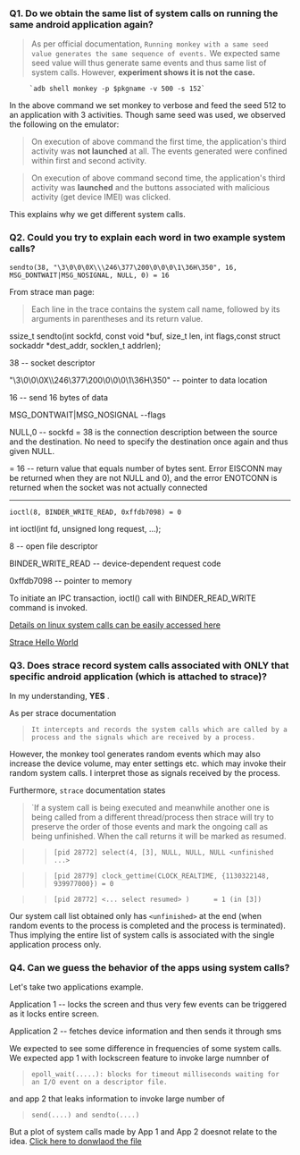 ### Q1. Do we obtain the same list of system calls on running the same android application again?

> As per official documentation, `Running monkey with a same seed value generates the same sequence of events.` We expected same seed value will thus generate same events and thus same list of system calls. However, **experiment shows it is not the case.**

         `adb shell monkey -p $pkgname -v 500 -s 152`
       
  In the above command we set monkey to verbose and feed the seed 512 to an application with 3 activities. Though same seed was used, we observed the following on the emulator: 
  
  > On execution of above command the first time, the application's third activity was **not launched** at all. The events generated were confined within first and second activity.
  
  > On execution of above command second time, the application's third activity was **launched** and the buttons associated with  malicious activity (get device IMEI) was clicked. 
  
  This explains why we get different system calls. 
  
### Q2. Could you try to explain each word in two example system calls? 

 `sendto(38, "\3\0\0\0X\\\246\377\200\0\0\0\1\36H\350", 16, MSG_DONTWAIT|MSG_NOSIGNAL, NULL, 0) = 16`
 
From strace man page: 
> Each line in the trace contains the system call name, followed by its arguments in parentheses and its return value.

ssize_t sendto(int sockfd, const void *buf, size_t len, int flags,const struct sockaddr *dest_addr, socklen_t addrlen);

38 -- socket descriptor

"\3\0\0\0X\\\246\377\200\0\0\0\1\36H\350" -- pointer to data location

16 -- send 16 bytes of data

MSG_DONTWAIT|MSG_NOSIGNAL --flags

NULL,0 -- sockfd = 38 is the connection description between the source and the destination. No need to specify the 
destination once again and thus given NULL.

= 16 -- return value that equals number of bytes sent. Error EISCONN may be returned when they are not NULL and 0), and the error ENOTCONN is returned when the socket was not actually connected

-----------------------

`ioctl(8, BINDER_WRITE_READ, 0xffdb7098) = 0`

int ioctl(int fd, unsigned long request, ...);

8 -- open file descriptor

BINDER_WRITE_READ -- device-dependent request code

0xffdb7098 -- pointer to memory

To initiate an IPC transaction, ioctl() call with BINDER_READ_WRITE command is invoked.


[Details on linux system calls can be easily accessed here](http://syscalls.kernelgrok.com/)

[Strace Hello World](http://timetobleed.com/hello-world/)


### Q3. Does strace record system calls associated with ONLY that specific android application (which is attached to strace)? 

In my understanding, **YES** .

As per strace documentation
> `It intercepts and records the system calls which are called by a process and the signals which are received by a process.`

However, the monkey tool generates random events which may also increase the device volume, may enter settings etc. which may invoke their random system calls. I interpret those as 
signals received by the process.

Furthermore, `strace` documentation states 
> `If a system call is being executed and meanwhile another one is being called from a different thread/process then strace will try to preserve the order of those events and mark the ongoing call as being unfinished. When the call returns it will be marked as resumed.
 
 >>`[pid 28772] select(4, [3], NULL, NULL, NULL <unfinished ...>`

 >>`[pid 28779] clock_gettime(CLOCK_REALTIME, {1130322148, 939977000}) = 0`

 >>`[pid 28772] <... select resumed> )      = 1 (in [3])`
 
 
 Our system call list obtained only has `<unfinished>` at the end (when random events to the process is completed and the process is terminated). Thus implying the entire list of system calls is associated with the single application process only.
 
 ### Q4. Can we guess the behavior of the apps using system calls?

Let's take two applications example. 

Application 1 -- locks the screen and thus very few events can be triggered as it locks entire screen.

Application 2 -- fetches device information and then sends it through sms 

We expected to see some difference in frequencies of some system calls. We expected app 1 with lockscreen feature to invoke large numnber of 

> `epoll_wait(.....): blocks for timeout milliseconds waiting for an I/O event on a descriptor file. `

and app 2  that leaks information to invoke  large number of 
>`send(....) and sendto(....)`

But a plot of system calls made by App 1 and App 2 doesnot relate to the idea.
[Click here to donwlaod the file](https://raw.githubusercontent.com/AppAnalysis-BGSU/DynamicAnalysis/master/Graph.docx)
 

